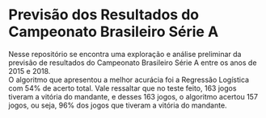 # Previsão dos Resultados do Campeonato Brasileiro Série A
Nesse repositório se encontra uma exploração e análise preliminar da previsão de resultados do Campeonato Brasileiro Série A entre os anos de 2015 e 2018. <br/>
O algoritmo que apresentou a melhor acurácia foi a Regressão Logística com 54% de acerto total. Vale ressaltar que no teste feito, 163 jogos tiveram a vitória do mandante, e desses 163 jogos, o algoritmo acertou 157 jogos, ou seja, 96% dos jogos que tiveram a vitória do mandante.

